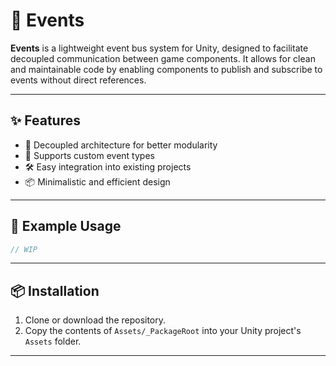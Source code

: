 # 📣 Events

**Events** is a lightweight event bus system for Unity, designed to facilitate decoupled communication between game components. It allows for clean and maintainable code by enabling components to publish and subscribe to events without direct references.

---

## ✨ Features

- 🧩 Decoupled architecture for better modularity
- 🔄 Supports custom event types
- 🛠️ Easy integration into existing projects
- 📦 Minimalistic and efficient design

---

## 🚀 Example Usage

```csharp
// WIP
```

---

## 📦 Installation

1. Clone or download the repository.
2. Copy the contents of `Assets/_PackageRoot` into your Unity project's `Assets` folder.

---
